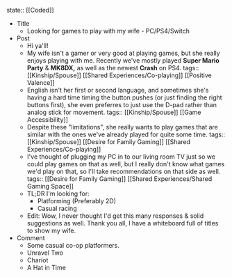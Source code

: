 state:: [[Coded]]

- Title
	- Looking for games to play with my wife - PC/PS4/Switch
- Post
	- Hi ya'll!
	- My wife isn't a gamer or very good at playing games, but she really enjoys playing with me.
	  Recently we've mostly played **Super Mario Party** & **MK8DX,** as well as the newest **Crash** on PS4.
	  tags:: [[Kinship/Spouse]] [[Shared Experiences/Co-playing]] [[Positive Valence]]
	- English isn't her first or second language, and sometimes she's having a hard time timing the button pushes (or just finding the right buttons first), she even preferres to just use the D-pad rather than analog stick for movement.
	  tags:: [[Kinship/Spouse]] [[Game Accessibility]]
	- Despite these "limitations", she really wants to play games that are similar with the ones we've already played for quite some time.
	  tags:: [[Kinship/Spouse]] [[Desire for Family Gaming]] [[Shared Experiences/Co-playing]]
	- I've thought of plugging my PC in to our living room TV just so we could play games on that as well, but I really don't know what games we'd play on that, so I'll take recommendations on that side as well.
	  tags:: [[Desire for Family Gaming]] [[Shared Experiences/Shared Gaming Space]]
	- TL;DR 
	  I'm looking for:
	  * Platforming (Preferably 2D)
	  * Casual racing
	- Edit: Wow, I never thought I'd get this many responses & solid suggestions as well. 
	  Thank you all, I have a whiteboard full of titles to show my wife.
- Comment
	- Some casual co-op platformers.
	- Unravel Two
	- Chariot
	- A Hat in Time